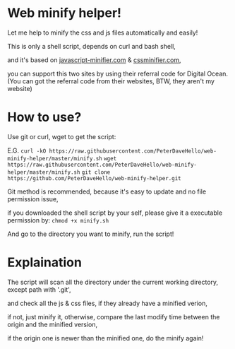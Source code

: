 Web minify helper!
========

Let me help to minify the css and js files automatically and easily!

This is only a shell script, depends on curl and bash shell,

and it's based on [javascript-minifier.com](http://javascript-minifier.com) & [cssminifier.com](http://cssminifier.com),

you can support this two sites by using their referral code for Digital Ocean.
(You can got the referral code from their websites, BTW, they aren't my website)

How to use?
========
Use git or curl, wget to get the script:

E.G.
`curl -kO https://raw.githubusercontent.com/PeterDaveHello/web-minify-helper/master/minify.sh`
`wget  https://raw.githubusercontent.com/PeterDaveHello/web-minify-helper/master/minify.sh`
`git clone https://github.com/PeterDaveHello/web-minify-helper.git`

Git method is recommended, because it's easy to update and no file permission issue,

if you downloaded the shell script by your self, please give it a executable permission by:
`chmod +x minify.sh`

And go to the directory you want to minify, run the script!

Explaination
========
The script will scan all the directory under the current working directory, except path with '.git',

and check all the js & css files, if they already have a minified verion,

if not, just minify it, otherwise, compare the last modify time between the origin and the minified version,

if the origin one is newer than the minified one, do the minify again!
